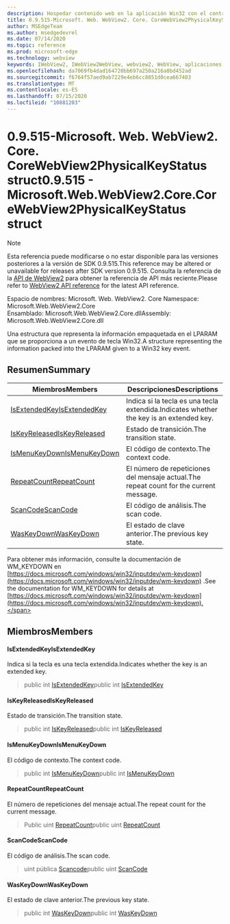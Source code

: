 ```yaml
---
description: Hospedar contenido web en la aplicación Win32 con el control Microsoft Edge WebView2
title: 0.9.515-Microsoft. Web. WebView2. Core. CoreWebView2PhysicalKeyStatus
author: MSEdgeTeam
ms.author: msedgedevrel
ms.date: 07/14/2020
ms.topic: reference
ms.prod: microsoft-edge
ms.technology: webview
keywords: IWebView2, IWebView2WebView, webview2, WebView, aplicaciones Win32, Win32, Edge, ICoreWebView2, ICoreWebView2Controller, control de explorador, HTML Edge
ms.openlocfilehash: da7069fb4dad164720bb697a250a216a0bd452ad
ms.sourcegitcommit: f6764f57aed9ab7229e4eb6cc8851d0cea667403
ms.translationtype: MT
ms.contentlocale: es-ES
ms.lasthandoff: 07/15/2020
ms.locfileid: "10881203"
---
```

# <span data-ttu-id="352f7-104">0.9.515-Microsoft. Web. WebView2. Core. CoreWebView2PhysicalKeyStatus struct</span><span class="sxs-lookup"><span data-stu-id="352f7-104">0.9.515 - Microsoft.Web.WebView2.Core.CoreWebView2PhysicalKeyStatus struct</span></span> 

> [!NOTE]
> <span data-ttu-id="352f7-105">Esta referencia puede modificarse o no estar disponible para las versiones posteriores a la versión de SDK 0.9.515.</span><span class="sxs-lookup"><span data-stu-id="352f7-105">This reference may be altered or unavailable for releases after SDK version 0.9.515.</span></span> <span data-ttu-id="352f7-106">Consulta la referencia de la [API de WebView2](../../../webview2-api-reference.md) para obtener la referencia de API más reciente.</span><span class="sxs-lookup"><span data-stu-id="352f7-106">Please refer to [WebView2 API reference](../../../webview2-api-reference.md) for the latest API reference.</span></span>

<span data-ttu-id="352f7-107">Espacio de nombres: Microsoft. Web. WebView2. Core </span><span class="sxs-lookup"><span data-stu-id="352f7-107">Namespace: Microsoft.Web.WebView2.Core</span></span>\
<span data-ttu-id="352f7-108">Ensamblado: Microsoft.Web.WebView2.Core.dll</span><span class="sxs-lookup"><span data-stu-id="352f7-108">Assembly: Microsoft.Web.WebView2.Core.dll</span></span>

<span data-ttu-id="352f7-109">Una estructura que representa la información empaquetada en el LPARAM que se proporciona a un evento de tecla Win32.</span><span class="sxs-lookup"><span data-stu-id="352f7-109">A structure representing the information packed into the LPARAM given to a Win32 key event.</span></span>

## <span data-ttu-id="352f7-110">Resumen</span><span class="sxs-lookup"><span data-stu-id="352f7-110">Summary</span></span>

 <span data-ttu-id="352f7-111">Miembros</span><span class="sxs-lookup"><span data-stu-id="352f7-111">Members</span></span>                        | <span data-ttu-id="352f7-112">Descripciones</span><span class="sxs-lookup"><span data-stu-id="352f7-112">Descriptions</span></span>
--------------------------------|---------------------------------------------
[<span data-ttu-id="352f7-113">IsExtendedKey</span><span class="sxs-lookup"><span data-stu-id="352f7-113">IsExtendedKey</span></span>](#isextendedkey) | <span data-ttu-id="352f7-114">Indica si la tecla es una tecla extendida.</span><span class="sxs-lookup"><span data-stu-id="352f7-114">Indicates whether the key is an extended key.</span></span>
[<span data-ttu-id="352f7-115">IsKeyReleased</span><span class="sxs-lookup"><span data-stu-id="352f7-115">IsKeyReleased</span></span>](#iskeyreleased) | <span data-ttu-id="352f7-116">Estado de transición.</span><span class="sxs-lookup"><span data-stu-id="352f7-116">The transition state.</span></span>
[<span data-ttu-id="352f7-117">IsMenuKeyDown</span><span class="sxs-lookup"><span data-stu-id="352f7-117">IsMenuKeyDown</span></span>](#ismenukeydown) | <span data-ttu-id="352f7-118">El código de contexto.</span><span class="sxs-lookup"><span data-stu-id="352f7-118">The context code.</span></span>
[<span data-ttu-id="352f7-119">RepeatCount</span><span class="sxs-lookup"><span data-stu-id="352f7-119">RepeatCount</span></span>](#repeatcount) | <span data-ttu-id="352f7-120">El número de repeticiones del mensaje actual.</span><span class="sxs-lookup"><span data-stu-id="352f7-120">The repeat count for the current message.</span></span>
[<span data-ttu-id="352f7-121">ScanCode</span><span class="sxs-lookup"><span data-stu-id="352f7-121">ScanCode</span></span>](#scancode) | <span data-ttu-id="352f7-122">El código de análisis.</span><span class="sxs-lookup"><span data-stu-id="352f7-122">The scan code.</span></span>
[<span data-ttu-id="352f7-123">WasKeyDown</span><span class="sxs-lookup"><span data-stu-id="352f7-123">WasKeyDown</span></span>](#waskeydown) | <span data-ttu-id="352f7-124">El estado de clave anterior.</span><span class="sxs-lookup"><span data-stu-id="352f7-124">The previous key state.</span></span>

<span data-ttu-id="352f7-125">Para obtener más información, consulte la documentación de WM_KEYDOWN en [https://docs.microsoft.com/windows/win32/inputdev/wm-keydown](https://docs.microsoft.com/windows/win32/inputdev/wm-keydown) .</span><span class="sxs-lookup"><span data-stu-id="352f7-125">See the documentation for WM_KEYDOWN for details at [https://docs.microsoft.com/windows/win32/inputdev/wm-keydown](https://docs.microsoft.com/windows/win32/inputdev/wm-keydown).</span></span>

## <span data-ttu-id="352f7-126">Miembros</span><span class="sxs-lookup"><span data-stu-id="352f7-126">Members</span></span>

#### <span data-ttu-id="352f7-127">IsExtendedKey</span><span class="sxs-lookup"><span data-stu-id="352f7-127">IsExtendedKey</span></span> 

<span data-ttu-id="352f7-128">Indica si la tecla es una tecla extendida.</span><span class="sxs-lookup"><span data-stu-id="352f7-128">Indicates whether the key is an extended key.</span></span>

> <span data-ttu-id="352f7-129">public int [IsExtendedKey](#isextendedkey)</span><span class="sxs-lookup"><span data-stu-id="352f7-129">public int [IsExtendedKey](#isextendedkey)</span></span>

#### <span data-ttu-id="352f7-130">IsKeyReleased</span><span class="sxs-lookup"><span data-stu-id="352f7-130">IsKeyReleased</span></span> 

<span data-ttu-id="352f7-131">Estado de transición.</span><span class="sxs-lookup"><span data-stu-id="352f7-131">The transition state.</span></span>

> <span data-ttu-id="352f7-132">public int [IsKeyReleased](#iskeyreleased)</span><span class="sxs-lookup"><span data-stu-id="352f7-132">public int [IsKeyReleased](#iskeyreleased)</span></span>

#### <span data-ttu-id="352f7-133">IsMenuKeyDown</span><span class="sxs-lookup"><span data-stu-id="352f7-133">IsMenuKeyDown</span></span> 

<span data-ttu-id="352f7-134">El código de contexto.</span><span class="sxs-lookup"><span data-stu-id="352f7-134">The context code.</span></span>

> <span data-ttu-id="352f7-135">public int [IsMenuKeyDown](#ismenukeydown)</span><span class="sxs-lookup"><span data-stu-id="352f7-135">public int [IsMenuKeyDown](#ismenukeydown)</span></span>

#### <span data-ttu-id="352f7-136">RepeatCount</span><span class="sxs-lookup"><span data-stu-id="352f7-136">RepeatCount</span></span> 

<span data-ttu-id="352f7-137">El número de repeticiones del mensaje actual.</span><span class="sxs-lookup"><span data-stu-id="352f7-137">The repeat count for the current message.</span></span>

> <span data-ttu-id="352f7-138">Public uint [RepeatCount](#repeatcount)</span><span class="sxs-lookup"><span data-stu-id="352f7-138">public uint [RepeatCount](#repeatcount)</span></span>

#### <span data-ttu-id="352f7-139">ScanCode</span><span class="sxs-lookup"><span data-stu-id="352f7-139">ScanCode</span></span> 

<span data-ttu-id="352f7-140">El código de análisis.</span><span class="sxs-lookup"><span data-stu-id="352f7-140">The scan code.</span></span>

> <span data-ttu-id="352f7-141">uint pública [Scancode](#scancode)</span><span class="sxs-lookup"><span data-stu-id="352f7-141">public uint [ScanCode](#scancode)</span></span>

#### <span data-ttu-id="352f7-142">WasKeyDown</span><span class="sxs-lookup"><span data-stu-id="352f7-142">WasKeyDown</span></span> 

<span data-ttu-id="352f7-143">El estado de clave anterior.</span><span class="sxs-lookup"><span data-stu-id="352f7-143">The previous key state.</span></span>

> <span data-ttu-id="352f7-144">public int [WasKeyDown](#waskeydown)</span><span class="sxs-lookup"><span data-stu-id="352f7-144">public int [WasKeyDown](#waskeydown)</span></span>

